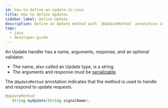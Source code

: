 ```yaml
---
id: how-to-define-an-update-in-java
title: How to define Updates
sidebar_label: Define Update
description: Define an Update method with `@UpdateMethod` annotation in the Workflow interface.
tags:
  - java
  - developer-guide
---
```


An Update handler has a name, arguments, response, and an optional validator.

- The name, also called an Update type, is a string.
- The arguments and response must be [serializable](/concepts/what-is-a-data-converter).

The `@UpdateMethod` annotation indicates that the method is used to handle and respond to update requests.

```java
@UpdateMethod
   String myUpdate(String signalName);
```
